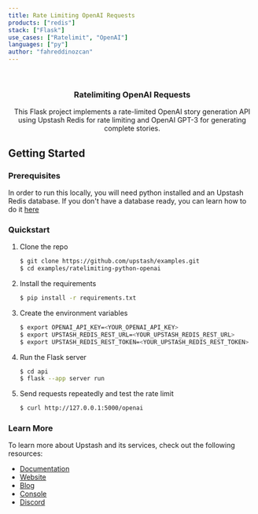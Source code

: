 ```yaml
---
title: Rate Limiting OpenAI Requests
products: ["redis"]
stack: ["Flask"]
use_cases: ["Ratelimit", "OpenAI"]
languages: ["py"]
author: "fahreddinozcan"
---
```


<br />
<div align="center">

  <h3 align="center">Ratelimiting OpenAI Requests</h3>

  <p align="center">
    This Flask project implements a rate-limited OpenAI story generation API using Upstash Redis for rate limiting and OpenAI GPT-3 for generating complete stories.

  </p>
</div>

## Getting Started

### Prerequisites

In order to run this locally, you will need python installed and an Upstash Redis database.
If you don't have a database ready, you can learn how to do it [here](https://docs.upstash.com/redis)

### Quickstart

1. Clone the repo

   ```sh
   $ git clone https://github.com/upstash/examples.git
   $ cd examples/ratelimiting-python-openai
   ```

2. Install the requirements
   ```sh
   $ pip install -r requirements.txt
   ```
3. Create the environment variables
   ```sh
   $ export OPENAI_API_KEY=<YOUR_OPENAI_API_KEY>
   $ export UPSTASH_REDIS_REST_URL=<YOUR_UPSTASH_REDIS_REST_URL>
   $ export UPSTASH_REDIS_REST_TOKEN=<YOUR_UPSTASH_REDIS_REST_TOKEN>
   ```
4. Run the Flask server

   ```sh
   $ cd api
   $ flask --app server run
   ```

5. Send requests repeatedly and test the rate limit
   ```sh
   $ curl http://127.0.0.1:5000/openai
   ```

### Learn More

To learn more about Upstash and its services, check out the following resources:

- [Documentation](https://docs.upstash.com)
- [Website](https://upstash.com)
- [Blog](https://upstash.com/blog)
- [Console](https://console.upstash.com)
- [Discord](https://upstash.com/discord)
